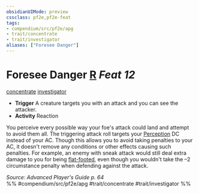 ```yaml
---
obsidianUIMode: preview
cssclass: pf2e,pf2e-feat
tags:
- compendium/src/pf2e/apg
- trait/concentrate
- trait/investigator
aliases: ["Foresee Danger"]
---
```

# Foresee Danger  [R](rules/core-rulebook/chapter-9-playing-the-game.md#Actions "Reaction") *Feat 12*  
[concentrate](rules/traits/concentrate.md "Concentrate Action & Ability Trait")  [investigator](rules/traits/investigator-apg.md "Investigator Class Trait")  

- **Trigger** A creature targets you with an attack and you can see the attacker.
- **Activity** Reaction

You perceive every possible way your foe's attack could land and attempt to avoid them all. The triggering attack roll targets your [Perception](compendium/skills.md#Perception) DC instead of your AC. Though this allows you to avoid taking penalties to your AC, it doesn't remove any conditions or other effects causing such penalties. For example, an enemy with sneak attack would still deal extra damage to you for being [flat-footed](rules/conditions.md#Flat-footed), even though you wouldn't take the –2 circumstance penalty when defending against the attack.

*Source: Advanced Player's Guide p. 64*  
%% #compendium/src/pf2e/apg #trait/concentrate #trait/investigator %%